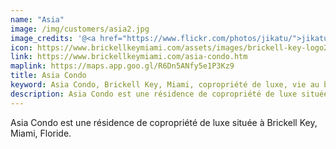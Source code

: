 ```yaml
---
name: "Asia"
image: /img/customers/asia2.jpg
image_credits: '@<a href="https://www.flickr.com/photos/jikatu/">jikatu</a>'
icon: https://www.brickellkeymiami.com/assets/images/brickell-key-logo2-1.webp
link: https://www.brickellkeymiami.com/asia-condo.htm
maplink: https://maps.app.goo.gl/R6Dn5ANfy5e1P3Kz9 
title: Asia Condo
keyword: Asia Condo, Brickell Key, Miami, copropriété de luxe, vie au bord de l'eau
description: Asia Condo est une résidence de copropriété de luxe située à Brickell Key, Miami, Floride.
---
```

Asia Condo est une résidence de copropriété de luxe située à Brickell Key, Miami, Floride.
